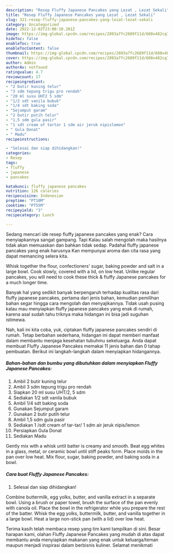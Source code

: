 ```yaml
---
description: "Resep Fluffy Japanese Pancakes yang Lezat , Lezat Sekali"
title: "Resep Fluffy Japanese Pancakes yang Lezat , Lezat Sekali"
slug: 321-resep-fluffy-japanese-pancakes-yang-lezat-lezat-sekali
category: Uncategorized
date: 2022-12-02T23:00:10.201Z
image: https://img-global.cpcdn.com/recipes/2893a7fc2689f11d/680x482cq70/fluffy-japanese-pancakes-foto-resep-utama.jpg
hideToc: false
enableToc: true
enableTocContent: false
thumbnail: https://img-global.cpcdn.com/recipes/2893a7fc2689f11d/680x482cq70/fluffy-japanese-pancakes-foto-resep-utama.jpg
cover: https://img-global.cpcdn.com/recipes/2893a7fc2689f11d/680x482cq70/fluffy-japanese-pancakes-foto-resep-utama.jpg
author: Admin
authorAv: notfound
ratingvalue: 4.7
reviewcount: 17
recipeingredient:
- "2 butir kuning telur"
- "3 sdm tepung trigu pro rendah"
- "20 ml susu UHT2 5 sdm"
- "1/2 sdt vanila bubuk"
- "1/4 sdt baking soda"
- "Sejumput garam"
- "2 butir putih telur"
- "1,5 sdm gula pasir"
- "1 sdt cream of tartar 1 sdm air jeruk nipislemon"
- " Gula Donat"
- " Madu"
recipeinstructions:

- "Selesai dan siap dihidangkan!"
categories:
- Resep
tags:
- fluffy
- japanese
- pancakes

katakunci: fluffy japanese pancakes 
nutrition: 126 calories
recipecuisine: Indonesian
preptime: "PT10M"
cooktime: "PT55M"
recipeyield: "3"
recipecategory: Lunch

---
```



Sedang mencari ide resep fluffy japanese pancakes yang enak? Cara menyiapkannya sangat gampang. Tapi Kalau salah mengolah maka hasilnya tidak akan memuaskan dan bahkan tidak sedap. Padahal fluffy japanese pancakes yang enak harusnya Kan mempunyai aroma dan cita rasa yang dapat memancing selera kita.


Whisk together the flour, confectioners&#39; sugar, baking powder and salt in a large bowl. Cook slowly, covered with a lid, on low heat. Unlike regular pancakes, you will need to cook these thick &amp; fluffy Japanese pancakes for a much longer time.

Banyak hal yang sedikit banyak berpengaruh terhadap kualitas rasa dari fluffy japanese pancakes, pertama dari jenis bahan, kemudian pemilihan bahan segar hingga cara mengolah dan menyajikannya. Tidak usah pusing kalau mau menyiapkan fluffy japanese pancakes yang enak di rumah, karena asal sudah tahu triknya maka hidangan ini bisa jadi suguhan istimewa.


Nah, kali ini kita coba, yuk, ciptakan fluffy japanese pancakes sendiri di rumah. Tetap berbahan sederhana, hidangan ini dapat memberi manfaat dalam membantu menjaga kesehatan tubuhmu sekeluarga. Anda dapat membuat Fluffy Japanese Pancakes memakai 11 jenis bahan dan 0 tahap pembuatan. Berikut ini langkah-langkah dalam menyiapkan hidangannya.

<!--inarticleads1-->

##### Bahan-bahan dan bumbu yang dibutuhkan dalam menyiapkan Fluffy Japanese Pancakes:

1. Ambil 2 butir kuning telur
1. Ambil 3 sdm tepung trigu pro rendah
1. Siapkan 20 ml susu UHT/2, 5 sdm
1. Sediakan 1/2 sdt vanila bubuk
1. Ambil 1/4 sdt baking soda
1. Gunakan Sejumput garam
1. Gunakan 2 butir putih telur
1. Ambil 1,5 sdm gula pasir
1. Sediakan 1 /sdt cream of tar-tar/ 1 sdm air jeruk nipis/lemon
1. Persiapkan  Gula Donat
1. Sediakan  Madu


Gently mix with a whisk until batter is creamy and smooth. Beat egg whites in a glass, metal, or ceramic bowl until stiff peaks form. Place molds in the pan over low heat. Mix flour, sugar, baking powder, and baking soda in a bowl. 

<!--inarticleads2-->

##### Cara buat Fluffy Japanese Pancakes:


1. Selesai dan siap dihidangkan!

Combine buttermilk, egg yolks, butter, and vanilla extract in a separate bowl. Using a brush or paper towel, brush the surface of the pan evenly with canola oil. Place the bowl in the refrigerator while you prepare the rest of the batter. Whisk the egg yolks, buttermilk, butter, and vanilla together in a large bowl. Heat a large non-stick pan (with a lid) over low heat. 

Terima kasih telah membaca resep yang tim kami tampilkan di sini. Besar harapan kami, olahan Fluffy Japanese Pancakes yang mudah di atas dapat membantu anda menyiapkan makanan yang enak untuk keluarga/teman maupun menjadi inspirasi dalam berbisnis kuliner. Selamat menikmati
